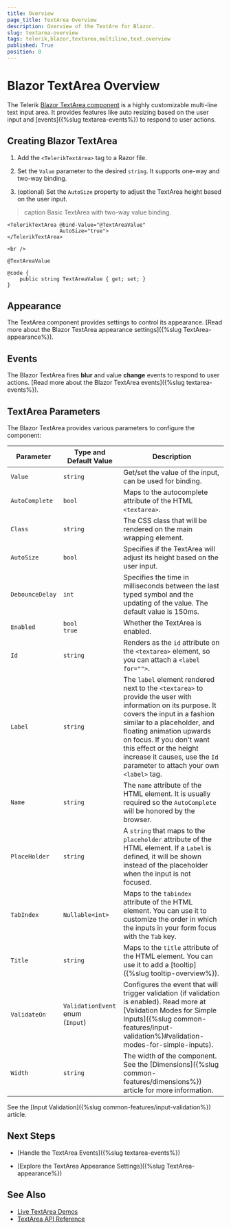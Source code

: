 ```yaml
---
title: Overview
page_title: TextArea Overview
description: Overview of the TextAre for Blazor.
slug: textarea-overview
tags: telerik,blazor,textarea,multiline,text,overview
published: True
position: 0
---
```


# Blazor TextArea Overview

The Telerik <a href ="https://www.telerik.com/blazor-ui/textarea" target="_blank">Blazor TextArea component</a> is a highly customizable multi-line text input area. It provides features like auto resizing based on the user input and [events]({%slug textarea-events%}) to respond to user actions.

## Creating Blazor TextArea

1. Add the `<TelerikTextArea>` tag to a Razor file.

2. Set the `Value` parameter to the desired `string`. It supports one-way and two-way binding.

3. (optional) Set the `AutoSize` property to adjust the TextArea height based on the user input.

>caption Basic TextArea with two-way value binding.

````CSHTML
<TelerikTextArea @bind-Value="@TextAreaValue" 
                 AutoSize="true">
</TelerikTextArea>

<br />

@TextAreaValue

@code {
    public string TextAreaValue { get; set; }
}
````

## Appearance

The TextArea component provides settings to control its appearance. [Read more about the Blazor TextArea appearance settings]({%slug TextArea-appearance%}).

## Events

The Blazor TextArea fires **blur** and value **change** events to respond to user actions. [Read more about the Blazor TextArea events]({%slug textarea-events%}).

## TextArea Parameters

The Blazor TextArea provides various parameters to configure the component:

<style>
    article style + table {
        table-layout: auto;
        word-break: normal;
    }
</style>
| Parameter | Type and Default Value | Description |
| ----------- | ----------- | ----------- |
| `Value` | `string` | Get/set the value of the input, can be used for binding. |
| `AutoComplete` | `bool` | Maps to the autocomplete attribute of the HTML `<textarea>`. |
| `Class` | `string` | The CSS class that will be rendered on the main wrapping element. |
| `AutoSize` | `bool` | Specifies if the TextArea will adjust its height based on the user input. |
| `DebounceDelay` | `int` | Specifies the time in milliseconds between the last typed symbol and the updating of the value. The default value is 150ms. |
| `Enabled` | `bool` <br /> `true` | Whether the TextArea is enabled. |
| `Id` | `string` | Renders as the `id` attribute on the `<textarea>` element, so you can attach a `<label for="">`. |
| `Label` | `string` | The `label` element rendered next to the `<textarea>` to provide the user with information on its purpose. It covers the input in a fashion similar to a placeholder, and floating animation upwards on focus. If you don't want this effect or the height increase it causes, use the `Id` parameter to attach your own `<label>` tag. |
| `Name` | `string` | The `name` attribute of the HTML element. It is usually required so the `AutoComplete` will be honored by the browser. |
| `PlaceHolder` | `string` | A `string` that maps to the `placeholder` attribute of the HTML element. If a `Label` is defined, it will be shown instead of the placeholder when the input is not focused. |
| `TabIndex` | `Nullable<int>` | Maps to the `tabindex` attribute of the HTML element. You can use it to customize the order in which the inputs in your form focus with the `Tab` key. |
| `Title` | `string` | Maps to the `title` attribute of the HTML element. You can use it to add a [tooltip]({%slug tooltip-overview%}). |
| `ValidateOn` | `ValidationEvent` enum <br /> (`Input`) | Configures the event that will trigger validation (if validation is enabled). Read more at [Validation Modes for Simple Inputs]({%slug common-features/input-validation%}#validation-modes-for-simple-inputs). |
| `Width` | `string` | The width of the component. See the [Dimensions]({%slug common-features/dimensions%}) article for more information. |

See the [Input Validation]({%slug common-features/input-validation%}) article.

## Next Steps

* [Handle the TextArea Events]({%slug textarea-events%})

* [Explore the TextArea Appearance Settings]({%slug TextArea-appearance%})

## See Also

  * [Live TextArea Demos](https://demos.telerik.com/blazor-ui/textarea/index)
  * [TextArea API Reference](https://docs.telerik.com/blazor-ui/api/Telerik.Blazor.Components.TelerikTextArea)
